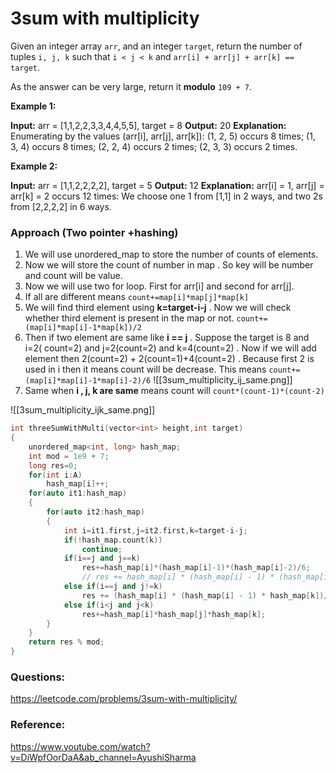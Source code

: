 # 3sum with multiplicity

Given an integer array `arr`, and an integer `target`, return the number of tuples `i, j, k` such that `i < j < k` and `arr[i] + arr[j] + arr[k] == target`.

As the answer can be very large, return it **modulo** `109 + 7`.


**Example 1:**

**Input:** arr = [1,1,2,2,3,3,4,4,5,5], target = 8
**Output:** 20
**Explanation:** 
Enumerating by the values (arr[i], arr[j], arr[k]):
(1, 2, 5) occurs 8 times;
(1, 3, 4) occurs 8 times;
(2, 2, 4) occurs 2 times;
(2, 3, 3) occurs 2 times.

**Example 2:**

**Input:** arr = [1,1,2,2,2,2], target = 5
**Output:** 12
**Explanation:** 
arr[i] = 1, arr[j] = arr[k] = 2 occurs 12 times:
We choose one 1 from [1,1] in 2 ways,
and two 2s from [2,2,2,2] in 6 ways.


### Approach (Two pointer +hashing)

1. We will use unordered_map to store the number of counts of elements.
2. Now we will store the count of number in map . So key will be number and count will be value.
3. Now we will use two for loop. First for arr[i] and second for arr[j].
4.  If all are different means `count+=map[i]*map[j]*map[k]`
5. We will find third element using **k=target-i-j** . Now we will check whether third element is present in the map or not.  `count+= (map[i]*map[i]-1*map[k])/2`
6. Then if two element are same like **i == j** . Suppose the target is 8 and i=2( count=2) and j=2(count=2) and k=4(count=2) . Now if we will add element then 2(count=2) + 2(count=1)+4(count=2) . Because first 2 is used in i then it means count will be decrease. This means `count+= (map[i]*map[i]-1*map[i]-2)/6`
![[3sum_multiplicity_ij_same.png]]<br>
6. Same when **i , j, k are same** means count will `count*(count-1)*(count-2)`

![[3sum_multiplicity_ijk_same.png]]
 


```C++
int threeSumWithMulti(vector<int> height,int target)
{
    unordered_map<int, long> hash_map;
    int mod = 1e9 + 7;
    long res=0;
    for(int i:A)
        hash_map[i]++;
    for(auto it1:hash_map)
    {
        for(auto it2:hash_map)
        {
            int i=it1.first,j=it2.first,k=target-i-j;
            if(!hash_map.count(k))
                continue;
            if(i==j and j==k)
                res+=hash_map[i]*(hash_map[i]-1)*(hash_map[i]-2)/6;
                // res += hash_map[i] * (hash_map[i] - 1) * (hash_map[i] - 2) / 6;
            else if(i==j and j!=k)
                res += (hash_map[i] * (hash_map[i] - 1) * hash_map[k])/2;
            else if(i<j and j<k)
                res+=hash_map[i]*hash_map[j]*hash_map[k];
        }
    }
    return res % mod;
}
```


### Questions:

https://leetcode.com/problems/3sum-with-multiplicity/

### Reference:
https://www.youtube.com/watch?v=DiWpfOorDaA&ab_channel=AyushiSharma